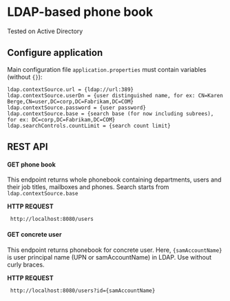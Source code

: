 # LDAP-based phone book

Tested on Active Directory

## Configure application

Main configuration file `application.properties` must contain variables (without `{}`):

```
ldap.contextSource.url = {ldap://url:389}
ldap.contextSource.userDn = {user distinguished name, for ex: CN=Karen Berge,CN=user,DC=corp,DC=Fabrikam,DC=COM}
ldap.contextSource.password = {user password}
ldap.contextSource.base = {search base (for now including subrees), for ex: DC=corp,DC=Fabrikam,DC=COM}
ldap.searchControls.countLimit = {search count limit}
```

## REST API

#### GET phone book

This endpoint returns whole phonebook containing departments, users and their job titles, mailboxes and phones.
Search starts from `ldap.contextSource.base`

**HTTP REQUEST**

```
 http://localhost:8080/users
```

#### GET concrete user
This endpoint returns phonebook for concrete user. Here, `{samAccountName}` is user principal name
(UPN or samAccountName) in LDAP. Use without curly braces.

**HTTP REQUEST**

```
 http://localhost:8080/users?id={samAccountName}
```
